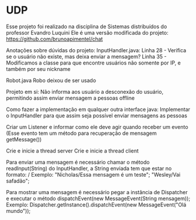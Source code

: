 # UDP

Esse projeto foi realizado na disciplina de Sistemas distribuídos do professor Evandro Luquini
Ele é uma versão modificada do projeto: https://github.com/brunoapimentel/chat

Anotações sobre dúvidas do projeto:
InputHandler.java:
Linha 28 - Verifica se o usuário não existe, mas deixa enviar a mensagem?
Linha 35 - Modificamos a classe para que encontre usuários não somente por IP, e também por seu nickname

Robot.java
Robo deixou de ser usado

Projeto em si:
Não informa aos usuário a desconexão do usuário, permitindo assim enviar mensagem a pessoas offline

Como fazer a implementação em qualquer outra interface java:
Implementar o InputHandler para que assim seja possível enviar mensagens as pessoas

Criar um Listener e informar como ele deve agir quando receber um evento (Esse evento tem um método para recuperação de mensagem getMessage())

Crie e inicie a thread server
Crie e inicie a thread client

Para enviar uma mensagem é necessário chamar o método readInput(String) do InputHandler, a String enviada tem que estar no formato: <IP ou Nickname do alvo>/<Mensagem para enviar>
Exemplo:
"Nicholas/Essa mensagem é um teste";
"Wesley/Vai safadão";

Para mostrar uma mensagem é necessário pegar a instância de Dispatcher e executar o método dispatchEvent(new MessageEvent(String mensagem));
Exemplo:
Dispatcher.getInstance().dispatchEvent(new MessageEvent("Olá mundo"));

